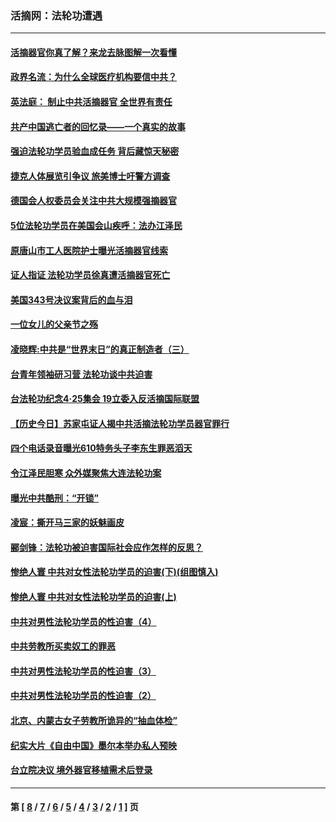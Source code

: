 ### 活摘网：法轮功遭遇
---
#### [活摘器官你真了解？来龙去脉图解一次看懂](../../pages/nf5881/n13013820.md) 
#### [政界名流：为什么全球医疗机构要信中共？](../../pages/nf5881/n11945479.md) 
#### [英法庭： 制止中共活摘器官 全世界有责任](../../pages/nf5881/n11330691.md) 
#### [共产中国逃亡者的回忆录——一个真实的故事](../../pages/nf5881/n10918649.md) 
#### [强迫法轮功学员验血成任务 背后藏惊天秘密](../../pages/nf5881/n4252384.md) 
#### [捷克人体展览引争议 旅美博士吁警方调查](../../pages/nf5881/n9429187.md) 
#### [德国会人权委员会关注中共大规模强摘器官](../../pages/nf5881/n8418950.md) 
#### [5位法轮功学员在美国会山疾呼：法办江泽民](../../pages/nf5881/n8101519.md) 
#### [原唐山市工人医院护士曝光活摘器官线索](../../pages/nf5881/n8076384.md) 
#### [证人指证 法轮功学员徐真遭活摘器官死亡](../../pages/nf5881/n8042467.md) 
#### [美国343号决议案背后的血与泪](../../pages/nf5881/n8020684.md) 
#### [一位女儿的父亲节之殇](../../pages/nf5881/n8014122.md) 
#### [凌晓辉:中共是“世界末日”的真正制造者（三）](../../pages/nf5881/n4210333.md) 
#### [台青年领袖研习营 法轮功谈中共迫害](../../pages/nf5881/n4141857.md) 
#### [台法轮功纪念4‧25集会 19立委入反活摘国际联盟](../../pages/nf5881/n4141821.md) 
#### [【历史今日】苏家屯证人揭中共活摘法轮功学员器官罪行](../../pages/nf5881/n4135912.md) 
#### [四个电话录音曝光610特务头子李东生罪恶滔天](../../pages/nf5881/n4040060.md) 
#### [令江泽民胆寒 众外媒聚焦大连法轮功案](../../pages/nf5881/n3932671.md) 
#### [曝光中共酷刑：“开锁”](../../pages/nf5881/n3889373.md) 
#### [凌宸：撕开马三家的妖魅画皮](../../pages/nf5881/n3849369.md) 
#### [郦剑锋：法轮功被迫害国际社会应作怎样的反思？](../../pages/nf5881/n3824560.md) 
#### [惨绝人寰 中共对女性法轮功学员的迫害(下)(组图慎入)](../../pages/nf5881/n3816285.md) 
#### [惨绝人寰 中共对女性法轮功学员的迫害(上)](../../pages/nf5881/n3815374.md) 
#### [中共对男性法轮功学员的性迫害（4）](../../pages/nf5881/n3769144.md) 
#### [中共劳教所买卖奴工的罪恶](../../pages/nf5881/n3769378.md) 
#### [中共对男性法轮功学员的性迫害（3）](../../pages/nf5881/n3768231.md) 
#### [中共对男性法轮功学员的性迫害（2）](../../pages/nf5881/n3767211.md) 
#### [北京、内蒙古女子劳教所诡异的“抽血体检”](../../pages/nf5881/n3753158.md) 
#### [纪实大片《自由中国》墨尔本举办私人预映](../../pages/nf5881/n3743337.md) 
#### [台立院决议 境外器官移植需术后登录](../../pages/nf5881/n3741520.md) 

---
#### 第 [ [8](./8.md) / [7](./7.md) / [6](./6.md) / [5](./5.md) / [4](./4.md) / [3](./3.md) / [2](./2.md) / [1](./1.md) ] 页
